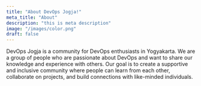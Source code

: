 ```yaml
---
title: "About DevOps Jogja!"
meta_title: "About"
description: "this is meta description"
image: "/images/color.png"
draft: false
---
```


DevOps Jogja is a community for DevOps enthusiasts in Yogyakarta. We are a group of people who are passionate about DevOps and want to share our knowledge and experience with others. Our goal is to create a supportive and inclusive community where people can learn from each other, collaborate on projects, and build connections with like-minded individuals.

